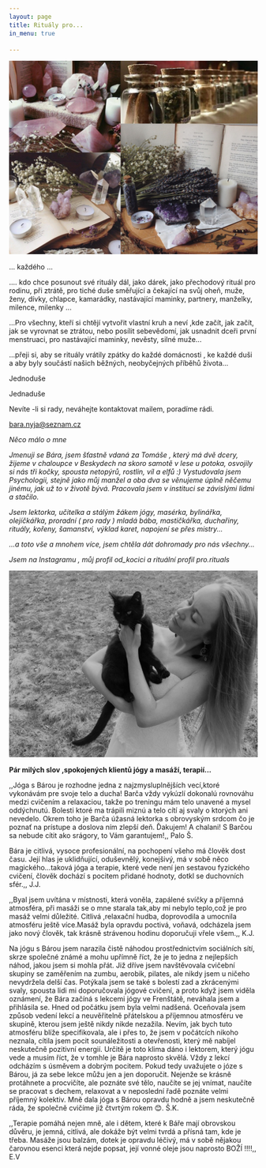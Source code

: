 ```yaml
---
layout: page
title: Rituály pro...
in_menu: true

---
```

![](/uploads/rituals.jpg)

... každého ...

.... kdo chce posunout své rituály dál, jako dárek, jako přechodový rituál pro rodinu, při ztrátě, pro tiché duše směřující a čekající na svůj oheň, muže, ženy, dívky, chlapce, kamarádky, nastávající maminky, partnery, manželky, milence, milenky ...

...Pro všechny, kteří si chtějí vytvořit vlastní kruh a neví ,kde začít, jak začít, jak se vyrovnat se ztrátou, nebo posílit sebevědomí, jak usnadnit dceři první menstruaci, pro nastávající maminky, nevěsty, silné muže...

...přeji si, aby se rituály vrátily zpátky do každé domácnosti , ke každé duši a aby byly součástí našich běžných, neobyčejných příběhů života...

Jednoduše

Jednaduše

Nevíte -li si rady, neváhejte kontaktovat mailem, poradíme rádi.

bara.nyja@seznam.cz

_Něco málo o mne_

_Jmenuji se Bára, jsem šťastně vdaná za Tomáše , který má dvě dcery, žijeme v chaloupce v Beskydech na skoro samotě v lese u potoka, osvojily si nás tři kočky, spousta netopýrů, rostlin, víl a elfů :) Vystudovala jsem Psychologii, stejně jako můj manžel a oba dva se věnujeme úplně něčemu jinému, jak už to v životě bývá. Pracovala jsem v instituci se závislými lidmi a stačilo._

_Jsem lektorka, učitelka a stálým žákem jógy, masérka, bylinářka, olejíčkářka, proradní ( pro rady ) mladá bába, mastičkářka, duchařiny, rituály, kořeny, šamanství, výklad karet, napojení se přes mistry..._

_...a toto vše a mnohem více, jsem chtěla dát dohromady pro nás všechny..._

_Jsem na Instagramu , můj profil od_kocici a rituální profil pro.rituals_

![](/uploads/img_20210429_151733-1.jpg)

**Pár milých slov ,spokojených klientů jógy a masáží, terapií...**

,,Jóga s Bárou je rozhodne jedna z najzmysluplnějších vecí,ktoré vykonávám pre svoje telo a ducha! Barča vždy vykúzlí dokonalú rovnováhu medzi cvičením a relaxaciou, takže po treningu mám telo unavené a mysel oddýchnutú. Bolesti ktoré ma trápili miznú a telo cítí aj svaly o ktorých ani nevedelo. Okrem toho je Barča úžasná lektorka s obrovyským srdcom čo je poznať na prístupe a doslova ním zlepší deň. Ďakujem! A chalani! S Barčou sa nebude cítit ako srágory, to Vám garantujem!,, Palo Š.

 Bára je citlivá, vysoce profesionální, na pochopení všeho má člověk dost času. Její hlas je uklidňující, oduševnělý, konejšivý, má v sobě něco magického...taková jóga a terapie, které vede  není jen sestavou fyzického cvičení, člověk dochází s pocitem přidané hodnoty, dotkl se duchovních sfér.,, J.J.

,,Byal jsem uvítána v místnosti, která voněla, zapálené svíčky a příjemná atmosféra, při masáži se o mne starala tak,aby mi nebylo teplo,což je pro masáž velmi důležité. Citlivá ,relaxační hudba, doprovodila a umocnila atmosféru ještě více.Masáž byla opravdu poctivá, voňavá, odcházela jsem jako nový člověk, tak krásně strávenou hodinu doporučuji vřele všem.,, K.J.

Na jógu s Bárou jsem narazila čistě náhodou prostřednictvím sociálních sítí, skrze společné známé a mohu upřímně říct, že je to jedna z nejlepších náhod, jakou jsem si mohla přát. Již dříve jsem navštěvovala cvičební skupiny se zaměřením na zumbu, aerobik, pilates, ale nikdy jsem u ničeho nevydržela delší čas. Potýkala jsem se také s bolestí zad a zkrácenými svaly, spousta lidi mi doporučovala jógové cvičení, a proto když jsem viděla oznámení, že Bára začíná s lekcemi jógy ve Frenštátě, neváhala jsem a přihlásila se. Hned od počátku jsem byla velmi nadšená. Oceňovala jsem způsob vedení lekcí a neuvěřitelně přátelskou a příjemnou atmosféru ve skupině, kterou jsem ještě nikdy nikde nezažila. Nevím, jak bych tuto atmosféru blíže specifikovala, ale i přes to, že jsem v počátcích nikoho neznala, cítila jsem pocit sounáležitosti a otevřenosti, který mě nabíjel neskutečně pozitivní energií. Určitě je toto klima dáno i lektorem, který jógu vede a musím říct, že v tomhle je Bára naprosto skvělá. Vždy z lekcí odcházím s úsměvem a dobrým pocitem. Pokud tedy uvažujete o józe s Bárou, já za sebe lekce můžu jen a jen doporučit. Nejenže se krásně protáhnete a procvičíte, ale poznáte své tělo, naučíte se jej vnímat, naučíte se pracovat s dechem, relaxovat a v neposlední řadě poznáte velmi příjemný kolektiv. Mně dala jóga s Bárou opravdu hodně a jsem neskutečně ráda, že společně cvičíme již čtvrtým rokem 😊. Š.K.

,,Terapie pomáhá nejen mně, ale i dětem, které k Báře mají obrovskou důvěru, je jemná, citlivá, ale dokáže být velmi tvrdá a přísná tam, kde je třeba. Masáže jsou balzám, dotek je opravdu léčivý, má v sobě nějakou čarovnou esenci která nejde popsat, její vonné oleje jsou naprosto BOŽÍ !!!!,, E.V